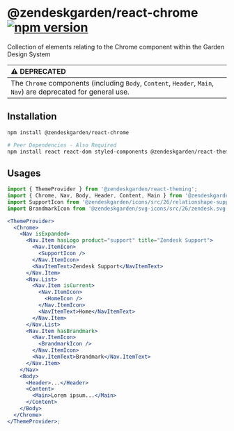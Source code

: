 # @zendeskgarden/react-chrome [![npm version](https://flat.badgen.net/npm/v/@zendeskgarden/react-chrome)](https://www.npmjs.com/package/@zendeskgarden/react-chrome)

Collection of elements relating to the Chrome component within the Garden Design System

| ⚠️ **DEPRECATED**                                                                                              |
| :------------------------------------------------------------------------------------------------------------- |
| The `Chrome` components (including `Body`, `Content`, `Header`, `Main`, `Nav`) are deprecated for general use. |

## Installation

```sh
npm install @zendeskgarden/react-chrome

# Peer Dependencies - Also Required
npm install react react-dom styled-components @zendeskgarden/react-theming
```

## Usages

```jsx
import { ThemeProvider } from '@zendeskgarden/react-theming';
import { Chrome, Nav, Body, Header, Content, Main } from '@zendeskgarden/react-chrome';
import SupportIcon from '@zendeskgarden/icons/src/26/relationshape-support.svg';
import BrandmarkIcon from '@zendeskgarden/svg-icons/src/26/zendesk.svg';

<ThemeProvider>
  <Chrome>
    <Nav isExpanded>
      <Nav.Item hasLogo product="support" title="Zendesk Support">
        <Nav.ItemIcon>
          <SupportIcon />
        </Nav.ItemIcon>
        <NavItemText>Zendesk Support</NavItemText>
      </Nav.Item>
      <Nav.List>
        <Nav.Item isCurrent>
          <Nav.ItemIcon>
            <HomeIcon />
          </Nav.ItemIcon>
          <NavItemText>Home</NavItemText>
        </Nav.Item>
      </Nav.List>
      <Nav.Item hasBrandmark>
        <Nav.ItemIcon>
          <BrandmarkIcon />
        </Nav.ItemIcon>
        <Nav.ItemText>Brandmark</Nav.ItemText>
      </Nav.Item>
    </Nav>
    <Body>
      <Header>...</Header>
      <Content>
        <Main>Lorem ipsum...</Main>
      </Content>
    </Body>
  </Chrome>
</ThemeProvider>;
```
